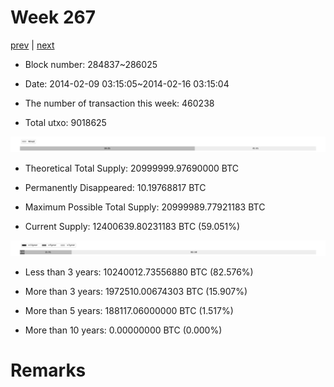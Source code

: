 # Week 267

[prev](week0266.md) | [next](week0268.md)

- Block number: 284837~286025

- Date: 2014-02-09 03:15:05~2014-02-16 03:15:04

- The number of transaction this week: 460238

- Total utxo: 9018625

![](../images/mined_week0267.png)

- Theoretical Total Supply: 20999999.97690000 BTC

- Permanently Disappeared: 10.19768817 BTC

- Maximum Possible Total Supply: 20999989.77921183 BTC

- Current Supply: 12400639.80231183 BTC (59.051%)

![](../images/year_week0267.png)


- Less than 3 years: 10240012.73556880 BTC (82.576%)

- More than 3 years: 1972510.00674303 BTC (15.907%)

- More than 5 years: 188117.06000000 BTC (1.517%)

- More than 10 years: 0.00000000 BTC (0.000%)

# Remarks

